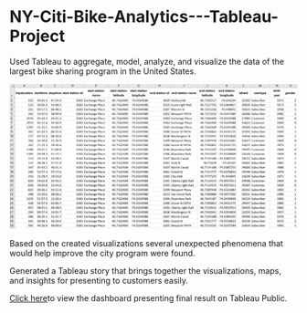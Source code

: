 # NY-Citi-Bike-Analytics---Tableau-Project

Used Tableau to aggregate, model, analyze, and visualize the data of the largest bike sharing program in the United States. 

![GitHub Logo](raw_data.png)

Based on the created visualizations several unexpected phenomena that would help improve the city program were found. 

Generated a Tableau story that brings together the visualizations, maps, and insights for presenting to customers easily.

[Click here](https://public.tableau.com/profile/ruozhuo.wang#!/vizhome/Homework_week20_RuozhuoWang/Story1?publish=yes)to view the dashboard presenting final result on Tableau Public.

